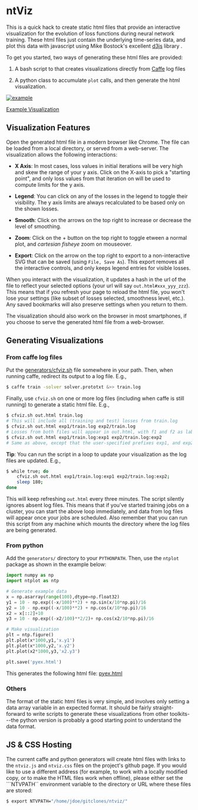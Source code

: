 # ntViz

This is a quick hack to create static html files that provide an
interactive visualization for the evolution of loss functions during
neural network training. These html files just contain the underlying
time-series data, and plot this data with javascript using Mike
Bostock's excellent [d3js](http://d3js.org/) library .

To get you started, two ways of generating these html files are provided:

1. A bash script to that creates visualizations directly from
[Caffe](https://github.com/BVLC/caffe) log files

2. A python class to accumulate ```plot``` calls, and then generate
the html visualization.

[![example](https://ayanc.github.io/ntviz/example/example.jpg)](https://ayanc.github.io/ntviz/example/caffe.html#25000_3_10101010101010101010)

[Example Visualization](https://ayanc.github.io/ntviz/example/caffe.html#25000_3_10101010101010101010)


## Visualization Features

Open the generated html file in a modern browser like Chrome. The
file can be loaded from a local directory, or served from a
web-server. The visualization allows the following interactions:

- **X Axis**: In most cases, loss values in initial iterations will be
    very high and skew the range of your y axis. Click on the X-axis
    to pick a "starting point", and only loss values from that
    iteration on will be used to compute limits for the y axis.

- **Legend**: You can click on any of the losses in the legend to
    toggle their visibility. The y axis limits are always recalculated
    to be based only on the shown losses.

- **Smooth**: Click on the arrows on the top right to increase or
    decrease the level of smoothing.

- **Zoom**: Click on the + button on the top right to toggle etween a
    normal plot, and *cartesian fisheye* zoom on mouseover.

- **Export**: Click on the arrow on the top right to export to a
    non-interactive SVG that can be saved (using ```File, Save
    As```). This export removes all the interactive controls, and only
    keeps legend entries for visible losses.

When you interact with the visualization, it updates a hash in the url
of the file to reflect your selected options (your url will say
```out.html#xxx_yyy_zzz```). This means that if you refresh your page
to reload the html file, you won't lose your settings (like subset of
losses selected, smoothness level, etc.). Any saved bookmarks will
also preserve settings when you return to them.

The visualization should also work on the browser in most smartphones,
if you choose to serve the generated html file from a web-browser.


## Generating Visualizations

### From caffe log files

Put the [generators/cfviz.sh](generators/cfviz.sh) file somewhere in
your path. Then, when running caffe, redirect its output to a log
file. E.g.,

```bash
$ caffe train -solver solver.prototxt &>> train.log
```

Finally, use ```cfviz.sh``` on one or more log files (including when
caffe is still running) to generate a static html file. E.g.,

```bash
$ cfviz.sh out.html train.log
# This will include all (training and test) losses from train.log
$ cfviz.sh out.html exp1/train.log exp2/train.log
# Losses from both files will appear in out.html, with f1 and f2 as label prefixes.
$ cfviz.sh out.html exp1/train.log:exp1 exp2/train.log:exp2
# Same as above, except that the user-specified prefixes exp1, and exp2
```

**Tip**: You can run the script in a loop to update your visualization as
the log files are updated. E.g.,
```bash
$ while true; do
    cfviz.sh out.html exp1/train.log:exp1 exp2/train.log:exp2;
    sleep 180;
done
```

This will keep refreshing ```out.html``` every three minutes. The
script silently ignores absent log files. This means that if you've
started training jobs on a cluster, you can start the above loop
immediately, and data from log files will appear once your jobs are
scheduled. Also remember that you can run this script from any machine
which mounts the directory where the log files are being generated.

### From python

Add the ```generators/``` directory to your ```PYTHONPATH```. Then,
use the ```ntplot``` package as shown in the example below:

```python
import numpy as np
import ntplot as ntp

# Generate example data
x = np.asarray(range(100),dtype=np.float32)
y1 = 10 - np.exp((-x/100)**2) + np.sin(x/10*np.pi)/16
y2 = 10 - np.exp((-x/100)**2) + np.cos(x/10*np.pi)/16
x2 = x[::2]+10
y3 = 10 - np.exp((-x2/100)**2/2)+ np.cos(x2/10*np.pi)/16

# Make visualization
plt = ntp.figure()
plt.plot(x*1000,y1,'x.y1')
plt.plot(x*1000,y2,'x.y2')
plt.plot(x2*1000,y3,'x2.y3')

plt.save('pyex.html')
```

This generates the following html file: [pyex.html](https://ayanc.github.io/ntviz/example/pyex.html)

### Others

The format of the static html files is very simple, and involves only
setting a data array variable in an expected format. It should be
fairly straight-forward to write scripts to generate these
visualizations from other toolkits---the python version is probably a
good starting point to understand the data format.

## JS & CSS Hosting

The current caffe and python generators will create html files with
links to the ```ntviz.js``` and ```ntviz.css``` files on the project's
github page. If you would like to use a different address (for
example, to work with a locally modified copy, or to make the HTML
files work when offline), please either set the ```NTVPATH``
environment variable to the directory or URL where these files are stored:
```bash
$ export NTVPATH="/home/jdoe/gitclones/ntviz/"
```
